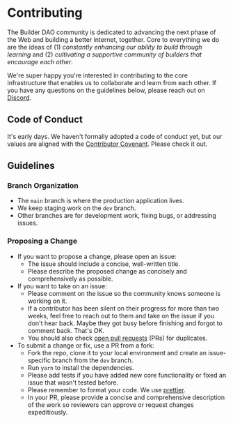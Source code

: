 # Contributing

The Builder DAO community is dedicated to advancing the next phase of the Web and building a better internet, together. Core to everything we do are the ideas of (1) _constantly enhancing our ability to build through learning_ and (2) _cultivating a supportive community of builders that encourage each other_.

We're super happy you're interested in contributing to the core infrastructure that enables us to collaborate and learn from each other. If you have any questions on the guidelines below, please reach out on [Discord](http://discord.gg/r4vNRUTXY9).

## Code of Conduct

It's early days. We haven't formally adopted a code of conduct yet, but our values are aligned with the [Contributor Covenant](https://www.contributor-covenant.org/). Please check it out.

## Guidelines

### Branch Organization

- The `main` branch is where the production application lives.
- We keep staging work on the `dev` branch.
- Other branches are for development work, fixing bugs, or addressing issues.

### Proposing a Change

- If you want to propose a change, please open an issue:
  - The issue should include a concise, well-written title.
  - Please describe the proposed change as concisely and comprehensively as possible.
- If you want to take on an issue:
  - Please comment on the issue so the community knows someone is working on it.
  - If a contributor has been silent on their progress for more than two weeks, feel free to reach out to them and take on the issue if you don't hear back. Maybe they got busy before finishing and forgot to comment back. That's OK.
  - You should also check [open pull requests](https://github.com/TheBuilderDAO/kafe/pulls?q=is%3Apr+is%3Aopen+) (PRs) for duplicates.
- To submit a change or fix, use a PR from a fork:
  - Fork the repo, clone it to your local environment and create an issue-specific branch from the `dev` branch.
  - Run `yarn` to install the dependencies.
  - Please add tests if you have added new core functionality or fixed an issue that wasn't tested before.
  - Please remember to format your code. We use [prettier](https://prettier.io/).
  - In your PR, please provide a concise and comprehensive description of the work so reviewers can approve or request changes expeditiously.
